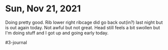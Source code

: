 # Sun, Nov 21, 2021
Doing pretty good. Rib lower right ribcage did go back out(in?) last night but is out again today. Not awful but not great. Head still feels a bit swollen but I'm doing stuff and I got up and going early today.  


#3-journal